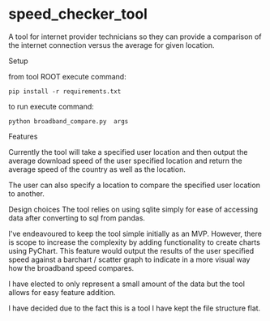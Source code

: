 # speed_checker_tool

A tool for internet provider technicians so they can
provide a comparison of the internet connection versus the average
for given location.

Setup

from tool ROOT execute command:
    
    pip install -r requirements.txt

to run execute command:

    python broadband_compare.py  args


Features

Currently the tool will take a specified user location and then output the average download speed
of the user specified location and return the average speed of the country as well as the location.

The user can also specify a location to compare the specified user location to another.


Design choices
The tool relies on using sqlite simply for ease of accessing data after converting to sql from pandas.

I've endeavoured to keep the tool simple initially as an MVP. However, there is scope to increase the complexity
by adding functionality to create charts using PyChart. This feature would output the results of the user specified
speed against a barchart / scatter graph to indicate in a more visual way how the broadband speed compares.

I have elected to only represent a small amount of the data but the tool allows for easy feature addition.

I have decided due to the fact this is a tool I have kept the file structure flat. 

